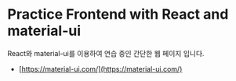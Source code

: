 # Practice Frontend with React and material-ui

React와 material-ui를 이용하여 연습 중인 간단한 웹 페이지 입니다.

- [https://material-ui.com/](https://material-ui.com/)
